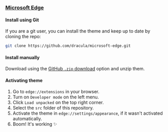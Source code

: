 ### [Microsoft Edge](https://www.microsoft.com/en-us/edge)

#### Install using Git

If you are a git user, you can install the theme and keep up to date by cloning the repo:

```bash
git clone https://github.com/dracula/microsoft-edge.git
```

#### Install manually

Download using the [GitHub `.zip` download](https://github.com/dracula/microsoft-edge/archive/main.zip) option and unzip them.

#### Activating theme

1. Go to `edge://extensions` in your browser.
2. Turn on `Developer mode` on the left menu.
3. Click `Load unpacked` on the top right corner.
4. Select the `src` folder of this repository.
5. Activate the theme in `edge://settings/appearance`, if it wasn't activated automatically.
6. Boom! It's working ✨
